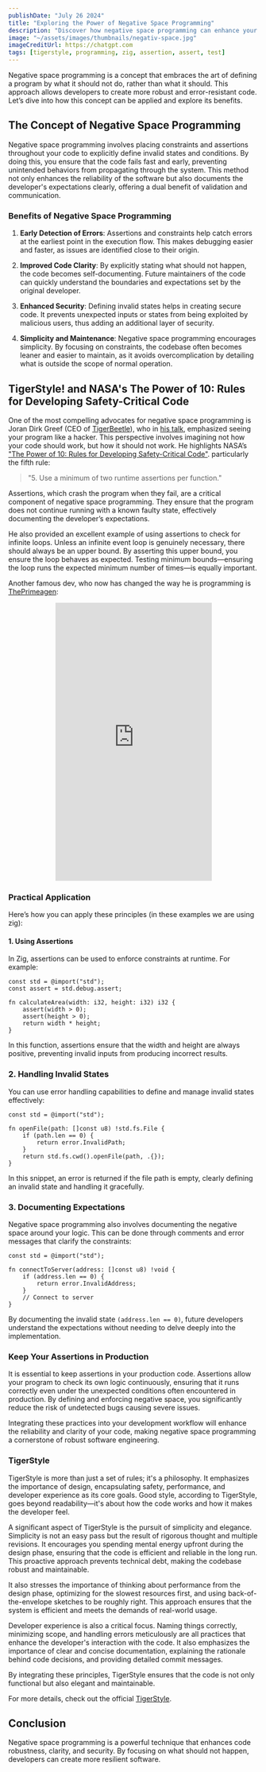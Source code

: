 ```yaml
---
publishDate: "July 26 2024"
title: "Exploring the Power of Negative Space Programming"
description: "Discover how negative space programming can enhance your code's robustness and clarity by focusing on what your program should not do."
image: "~/assets/images/thumbnails/negativ-space.jpg"
imageCreditUrl: https://chatgpt.com
tags: [tigerstyle, programming, zig, assertion, assert, test]
---
```


Negative space programming is a concept that embraces the art of defining a program by what it should not do, rather than what it should. This approach allows developers to create more robust and error-resistant code. Let’s dive into how this concept can be applied and explore its benefits.

## The Concept of Negative Space Programming

Negative space programming involves placing constraints and assertions throughout your code to explicitly define invalid states and conditions. By doing this, you ensure that the code fails fast and early, preventing unintended behaviors from propagating through the system. This method not only enhances the reliability of the software but also documents the developer's expectations clearly, offering a dual benefit of validation and communication.

### Benefits of Negative Space Programming

1. **Early Detection of Errors**: Assertions and constraints help catch errors at the earliest point in the execution flow. This makes debugging easier and faster, as issues are identified close to their origin.

2. **Improved Code Clarity**: By explicitly stating what should not happen, the code becomes self-documenting. Future maintainers of the code can quickly understand the boundaries and expectations set by the original developer.

3. **Enhanced Security**: Defining invalid states helps in creating secure code. It prevents unexpected inputs or states from being exploited by malicious users, thus adding an additional layer of security.

4. **Simplicity and Maintenance**: Negative space programming encourages simplicity. By focusing on constraints, the codebase often becomes leaner and easier to maintain, as it avoids overcomplication by detailing what is outside the scope of normal operation.

## TigerStyle! and NASA's The Power of 10: Rules for Developing Safety-Critical Code

One of the most compelling advocates for negative space programming is Joran Dirk Greef (CEO of [TigerBeetle](https://tigerbeetle.com)), who in [his talk](https://www.youtube.com/watch?v=w3WYdYyjek4), emphasized seeing your program like a hacker. This perspective involves imagining not how your code should work, but how it should not work. He highlights NASA’s ["The Power of 10: Rules for Developing Safety-Critical Code"](https://en.wikipedia.org/wiki/The_Power_of_10:_Rules_for_Developing_Safety-Critical_Code). particularly the fifth rule:

> "5. Use a minimum of two runtime assertions per function."

Assertions, which crash the program when they fail, are a critical component of negative space programming. They ensure that the program does not continue running with a known faulty state, effectively documenting the developer’s expectations. 

He also provided an excellent example of using assertions to check for infinite loops. Unless an infinite event loop is genuinely necessary, there should always be an upper bound. By asserting this upper bound, you ensure the loop behaves as expected. Testing minimum bounds—ensuring the loop runs the expected minimum number of times—is equally important.


Another famous dev, who now has changed the way he is programming is [ThePrimeagen](https://www.youtube.com/@ThePrimeagen):

<center>
<iframe width="315" height="560" 
src="https://www.youtube.com/embed/M-VU0fLjIUU?si=sFXEIxlBtWdTFTAw" 
title="ThePrimeagen negativ space programming" frameborder="0" 
allow="accelerometer; autoplay; clipboard-write; encrypted-media;
gyroscope; picture-in-picture;
web-share"
allowfullscreen></iframe>
</center>

### Practical Application

Here’s how you can apply these principles (in these examples we are using zig):

#### 1. Using Assertions

In Zig, assertions can be used to enforce constraints at runtime. For example:

```zig
const std = @import("std");
const assert = std.debug.assert;

fn calculateArea(width: i32, height: i32) i32 {
    assert(width > 0);
    assert(height > 0);
    return width * height;
}
```

In this function, assertions ensure that the width and height are always positive, preventing invalid inputs from producing incorrect results.

### 2. Handling Invalid States
You can use error handling capabilities to define and manage invalid states effectively:

```zig
const std = @import("std");

fn openFile(path: []const u8) !std.fs.File {
    if (path.len == 0) {
        return error.InvalidPath;
    }
    return std.fs.cwd().openFile(path, .{});
}
```

In this snippet, an error is returned if the file path is empty, clearly defining an invalid state and handling it gracefully.

### 3. Documenting Expectations
Negative space programming also involves documenting the negative space around your logic. This can be done through comments and error messages that clarify the constraints:

```zig
const std = @import("std");

fn connectToServer(address: []const u8) !void {
    if (address.len == 0) {
        return error.InvalidAddress;
    }
    // Connect to server
}
```

By documenting the invalid state `(address.len == 0)`, future developers understand the expectations without needing to delve deeply into the implementation.



### Keep Your Assertions in Production

It is essential to keep assertions in your production code. Assertions allow your program to check its own logic continuously, ensuring that it runs correctly even under the unexpected conditions often encountered in production. By defining and enforcing negative space, you significantly reduce the risk of undetected bugs causing severe issues.

Integrating these practices into your development workflow will enhance the reliability and clarity of your code, making negative space programming a cornerstone of robust software engineering.

### TigerStyle

TigerStyle is more than just a set of rules; it's a philosophy. It emphasizes the importance of design, encapsulating safety, performance, and developer experience as its core goals. Good style, according to TigerStyle, goes beyond readability—it's about how the code works and how it makes the developer feel.

A significant aspect of TigerStyle is the pursuit of simplicity and elegance. Simplicity is not an easy pass but the result of rigorous thought and multiple revisions. It encourages you spending mental energy upfront during the design phase, ensuring that the code is efficient and reliable in the long run. This proactive approach prevents technical debt, making the codebase robust and maintainable.

It also stresses the importance of thinking about performance from the design phase, optimizing for the slowest resources first, and using back-of-the-envelope sketches to be roughly right. This approach ensures that the system is efficient and meets the demands of real-world usage.

Developer experience is also a critical focus. Naming things correctly, minimizing scope, and handling errors meticulously are all practices that enhance the developer's interaction with the code. It also emphasizes the importance of clear and concise documentation, explaining the rationale behind code decisions, and providing detailed commit messages.

By integrating these principles, TigerStyle ensures that the code is not only functional but also elegant and maintainable. 

For more details, check out the official [TigerStyle](https://github.com/tigerbeetle/tigerbeetle/blob/main/docs/TIGER_STYLE.md).

## Conclusion
Negative space programming is a powerful technique that enhances code robustness, clarity, and security. By focusing on what should not happen, developers can create more resilient software. 

